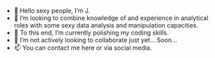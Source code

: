 - 👋 Hello sexy people, I’m J.
- 👀 I’m looking to combine knowledge of and experience in analytical roles with some sexy data analysis and manipulation capacities.
- 🌱 To this end, I’m currently polishing my coding skills.
- 💞️ I’m not actively looking to collaborate just yet... Soon...
- 📫 You can contact me here or via social media.

<!---
jbolns/jbolns is a ✨ special ✨ repository because its `README.md` (this file) appears on your GitHub profile.
You can click the Preview link to take a look at your changes.
--->
